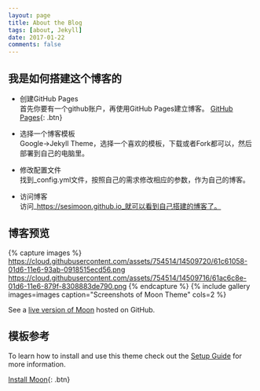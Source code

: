 ```yaml
---
layout: page
title: About the Blog
tags: [about, Jekyll]
date: 2017-01-22
comments: false
---
```

    

## 我是如何搭建这个博客的

* 创建GitHub Pages   
首先你要有一个github账户，再使用GitHub Pages建立博客。 
[GitHub Pages](https://pages.github.com){: .btn}  

* 选择一个博客模板  
Google->Jekyll Theme，选择一个喜欢的模板，下载或者Fork都可以，然后部署到自己的电脑里。  

* 修改配置文件  
找到_config.yml文件，按照自己的需求修改相应的参数，作为自己的博客。  

* 访问博客  
访问_https://sesimoon.github.io_就可以看到自己搭建的博客了。




## 博客预览

{% capture images %}
    https://cloud.githubusercontent.com/assets/754514/14509720/61c61058-01d6-11e6-93ab-0918515ecd56.png
    https://cloud.githubusercontent.com/assets/754514/14509716/61ac6c8e-01d6-11e6-879f-8308883de790.png
{% endcapture %}
{% include gallery images=images caption="Screenshots of Moon Theme" cols=2 %}

See a [live version of Moon](http://taylantatli.github.io/Moon) hosted on GitHub.

## 模板参考

To learn how to install and use this theme check out the [Setup Guide](http://taylantatli.me/Moon/moon-theme/) for more information.
      
[Install Moon](https://github.com/TaylanTatli/Moon){: .btn}
